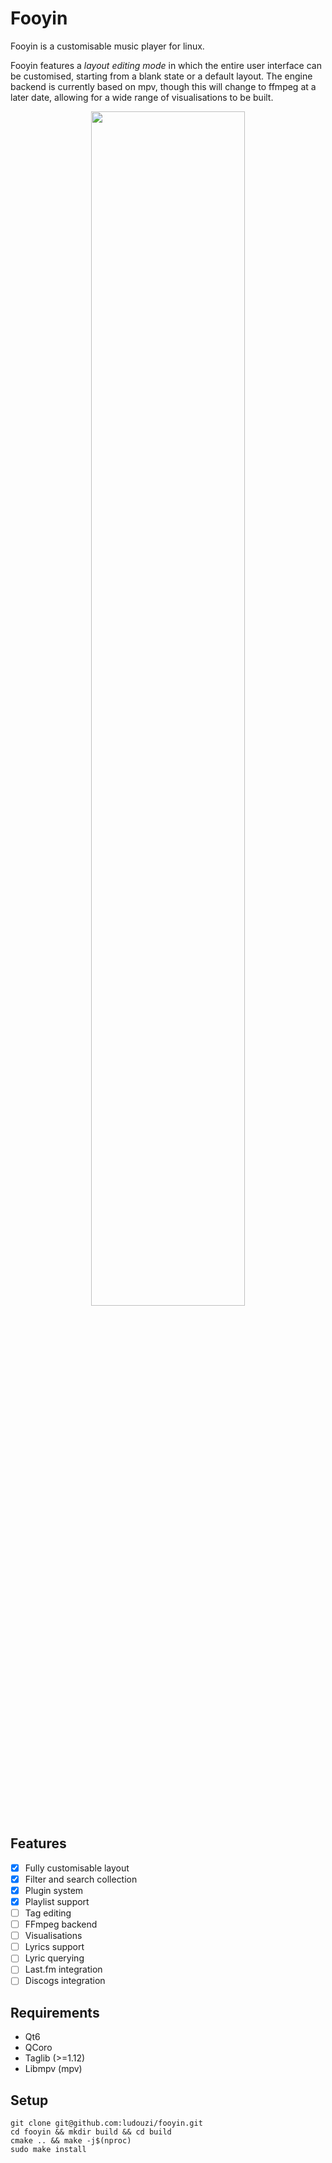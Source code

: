 <!-- <p align="center">
<picture>
  <source media="(prefers-color-scheme: dark)" srcset="https://raw.githubusercontent.com/ludouzi/fooyin/master/data/images/logo-dark.svg">
  <source media="(prefers-color-scheme: light)" srcset="https://raw.githubusercontent.com/ludouzi/fooyin/master/data/images/logo.svg">
  <img alt="Fooyin logo." align="center" width=35% src="https://raw.githubusercontent.com/ludouzi/fooyin/master/data/images/logo.svg">
</picture>
</p> -->

# Fooyin

Fooyin is a customisable music player for linux.

Fooyin features a _layout editing mode_
in which the entire user interface can be customised,
starting from a blank state or a default layout.
The engine backend is currently based on mpv,
though this will change to ffmpeg at a later date,
allowing for a wide range of visualisations to be built.

<p align="center">
<img src="data/images/editing.png" width="70%" style="vertical-align:middle">
</p>

## Features

  - [x] Fully customisable layout
  - [x] Filter and search collection
  - [x] Plugin system
  - [x] Playlist support
  - [ ] Tag editing
  - [ ] FFmpeg backend
  - [ ] Visualisations
  - [ ] Lyrics support
  - [ ] Lyric querying
  - [ ] Last.fm integration
  - [ ] Discogs integration

## Requirements

  - Qt6
  - QCoro
  - Taglib (>=1.12)
  - Libmpv (mpv)

## Setup

```
git clone git@github.com:ludouzi/fooyin.git
cd fooyin && mkdir build && cd build
cmake .. && make -j$(nproc)
sudo make install
```
